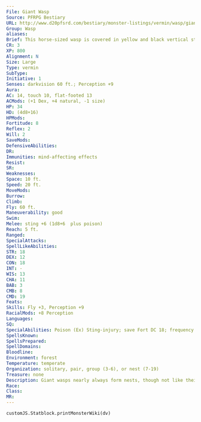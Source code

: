 ```yaml
---
File: Giant Wasp
Source: PFRPG Bestiary
URL: http://www.d20pfsrd.com/bestiary/monster-listings/vermin/wasp/giant-wasp
Group: Wasp
aliases: 
Brief: This horse-sized wasp is covered in yellow and black vertical stripes-its stinger is the size of a sword and drips with venom.
CR: 3
XP: 800
Alignment: N
Size: Large
Type: vermin
SubType: 
Initiative: 1
Senses: darkvision 60 ft.; Perception +9
Aura: 
AC: 14, touch 10, flat-footed 13
ACMods: (+1 Dex, +4 natural, -1 size)
HP: 34
HD: (4d8+16)
HPMods: 
Fortitude: 8
Reflex: 2
Will: 2
SaveMods: 
DefensiveAbilities: 
DR: 
Immunities: mind-affecting effects
Resist: 
SR: 
Weaknesses: 
Space: 10 ft.
Speed: 20 ft.
MoveMods: 
Burrow: 
Climb: 
Fly: 60 ft.
Maneuverability: good
Swim: 
Melee: sting +6 (1d8+6  plus poison)
Reach: 5 ft.
Ranged: 
SpecialAttacks: 
SpellLikeAbilities: 
STR: 18
DEX: 12
CON: 18
INT: -
WIS: 13
CHA: 11
BAB: 3
CMB: 8
CMD: 19
Feats: 
Skills: Fly +3, Perception +9
RacialMods: +8 Perception
Languages: 
SQ: 
SpecialAbilities: Poison (Ex) Sting-injury; save Fort DC 18; frequency 1/round for 6 rounds; effect 1d2 Dexterity damage; cure 1 save. The save DC is Constitution-based, and includes a +2 racial bonus.
SpellsKnown: 
SpellsPrepared: 
SpellDomains: 
Bloodline: 
Environment: forest
Temperature: temperate
Organization: solitary, pair, group (3-6), or nest (7-19)
Treasure: none
Description: Giant wasps nearly always form nests, though not like their much smaller cousins. Each nest functions with one leader (the queen), a few workers, and several soldiers.  The workers and the queen produce offspring while the soldiers protect the nest and hunt for food. Giant wasp nests are typically found in caves, abandoned houses, or any complex large enough to fit a dozen 10-foottall insects.  Giant wasps attack when hungry or threatened, stinging their prey to death. They take dead or incapacitated opponents back to their lairs as food for their unhatched young-the experience of lying in a wasp nest, paralyzed while its grubs feed, is one of nature's cruelest inventions.  Even when part of a nest, giant wasps tend toward solitary hunting, and it's rare to see more than one at a time.
Race: 
Class: 
MR: 
---
```

```dataviewjs
customJS.Statblock.printMonsterWiki(dv)
```
